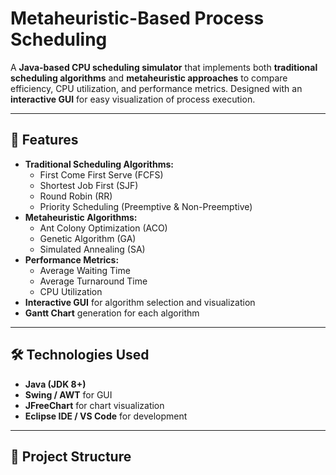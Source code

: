 # Metaheuristic-Based Process Scheduling

A **Java-based CPU scheduling simulator** that implements both **traditional scheduling algorithms** and **metaheuristic approaches** to compare efficiency, CPU utilization, and performance metrics. Designed with an **interactive GUI** for easy visualization of process execution.

---

## 📌 Features
- **Traditional Scheduling Algorithms:**
  - First Come First Serve (FCFS)
  - Shortest Job First (SJF)
  - Round Robin (RR)
  - Priority Scheduling (Preemptive & Non-Preemptive)
- **Metaheuristic Algorithms:**
  - Ant Colony Optimization (ACO)
  - Genetic Algorithm (GA)
  - Simulated Annealing (SA)
- **Performance Metrics:**
  - Average Waiting Time
  - Average Turnaround Time
  - CPU Utilization
- **Interactive GUI** for algorithm selection and visualization
- **Gantt Chart** generation for each algorithm

---

## 🛠️ Technologies Used
- **Java (JDK 8+)**
- **Swing / AWT** for GUI
- **JFreeChart** for chart visualization
- **Eclipse IDE / VS Code** for development

---

## 📂 Project Structure

